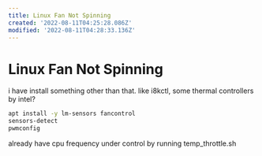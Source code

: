 ```yaml
---
title: Linux Fan Not Spinning
created: '2022-08-11T04:25:28.086Z'
modified: '2022-08-11T04:28:33.136Z'
---
```


# Linux Fan Not Spinning

i have install something other than that. like i8kctl, some thermal controllers by intel?

```bash
apt install -y lm-sensors fancontrol
sensors-detect
pwmconfig
```
already have cpu frequency under control by running temp_throttle.sh

